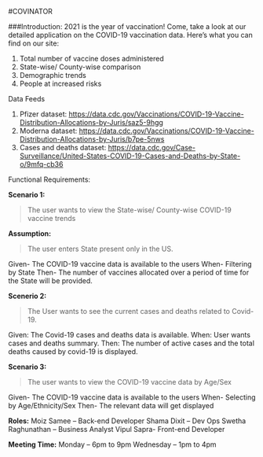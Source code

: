 #COVINATOR

###Introduction:
2021 is the year of vaccination! Come, take a look at our detailed application on the COVID-19 vaccination data. Here’s what you can find on our site:

1. Total number of vaccine doses administered 
2. State-wise/ County-wise comparison
3. Demographic trends
4. People at increased risks 

Data Feeds
1. Pfizer dataset: https://data.cdc.gov/Vaccinations/COVID-19-Vaccine-Distribution-Allocations-by-Juris/saz5-9hgg 
2. Moderna dataset: https://data.cdc.gov/Vaccinations/COVID-19-Vaccine-Distribution-Allocations-by-Juris/b7pe-5nws 
3. Cases and deaths dataset: https://data.cdc.gov/Case-Surveillance/United-States-COVID-19-Cases-and-Deaths-by-State-o/9mfq-cb36 

Functional Requirements:

**Scenario 1:**
>The user wants to view the State-wise/ County-wise COVID-19 vaccine trends

**Assumption:**
>The user enters State present only in the US.

Given- The COVID-19 vaccine data is available to the users
When- Filtering by State
Then- The number of vaccines allocated over a period of time for the State will be provided.  

**Scenerio 2:**
>The User wants to see the current cases and deaths related to Covid-19.

Given: The Covid-19 cases and deaths data is available.
When: User wants cases and deaths summary.
Then: The number of active cases and the total deaths caused by covid-19 is displayed.

**Scenario 3:**
>The user wants to view the COVID-19 vaccine data by Age/Sex

Given- The COVID-19 vaccine data is available to the users
When- Selecting by Age/Ethnicity/Sex
Then- The relevant data will get displayed 

**Roles:**
Moiz Samee – Back-end Developer
Shama Dixit – Dev Ops
Swetha Raghunathan – Business Analyst
Vipul Sapra- Front-end Developer

**Meeting Time:**
Monday – 6pm to 9pm 
Wednesday – 1pm to 4pm
